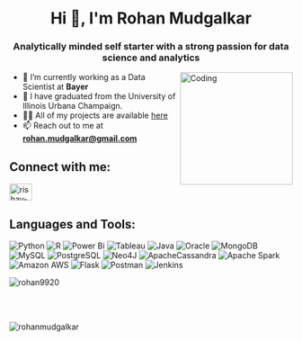 <h1 align="center">Hi 👋, I'm Rohan Mudgalkar</h1>
<h3 align="center">Analytically minded self starter with a strong passion for data science and analytics</h3>
<img align="right" alt="Coding"  src="https://user-images.githubusercontent.com/74038190/212749447-bfb7e725-6987-49d9-ae85-2015e3e7cc41.gif" width=200>





- 🔭 I’m currently working as a Data Scientist at **Bayer**
- :closed_book: I have graduated from the University of Illinois Urbana Champaign.
- 👨‍💻 All of my projects are available [here](https://github.com/Rohan9920?tab=repositories)
- 📫 Reach out to me at **rohan.mudgalkar@gmail.com**

## Connect with me: ##
<p align="left">
<a href="https://www.linkedin.com/in/rohan-mudgalkar-27703b199/" target="blank"><img align="center" src="https://raw.githubusercontent.com/rahuldkjain/github-profile-readme-generator/master/src/images/icons/Social/linked-in-alt.svg" alt="rishav-chanda-b89a791b3" height="30" width="40" /></a>





## Languages and Tools: ###
![Python](https://img.shields.io/badge/python-3670A0?style=for-the-badge&logo=python&logoColor=ffdd54)
![R](https://img.shields.io/badge/r-%23276DC3.svg?style=for-the-badge&logo=r&logoColor=white)
![Power Bi](https://img.shields.io/badge/power_bi-F2C811?style=for-the-badge&logo=powerbi&logoColor=black)
![Tableau](https://img.shields.io/badge/Tableau-E97627?style=for-the-badge&logo=Tableau&logoColor=white)
![Java](https://img.shields.io/badge/java-%23ED8B00.svg?style=for-the-badge&logo=java&logoColor=white)
![Oracle](https://img.shields.io/badge/Oracle-F80000?style=for-the-badge&logo=oracle&logoColor=white)
![MongoDB](https://img.shields.io/badge/MongoDB-%234ea94b.svg?style=for-the-badge&logo=mongodb&logoColor=white)
![MySQL](https://img.shields.io/badge/mysql-%2300f.svg?style=for-the-badge&logo=mysql&logoColor=white)
![PostgreSQL](https://img.shields.io/badge/PostgreSQL-316192?style=for-the-badge&logo=postgresql&logoColor=white)
![Neo4J](https://img.shields.io/badge/Neo4j-008CC1?style=for-the-badge&logo=neo4j&logoColor=white)
![ApacheCassandra](https://img.shields.io/badge/cassandra-%231287B1.svg?style=for-the-badge&logo=apache-cassandra&logoColor=white)
![Apache Spark](https://img.shields.io/badge/Apache_Spark-FFFFFF?style=for-the-badge&logo=apachespark&logoColor=#E35A16)
![Amazon AWS](https://img.shields.io/badge/Amazon_AWS-FF9900?style=for-the-badge&logo=amazonaws&logoColor=white)
![Flask](https://img.shields.io/badge/Flask-000000?style=for-the-badge&logo=flask&logoColor=white)
![Postman](https://img.shields.io/badge/Postman-FF6C37?style=for-the-badge&logo=Postman&logoColor=white)
![Jenkins](https://img.shields.io/badge/Jenkins-D24939?style=for-the-badge&logo=Jenkins&logoColor=white)



<p><img align="center" src="https://github-readme-streak-stats.herokuapp.com/?user=rohanmudgalkar&theme=dark" alt="rohan9920" /></p>
<br></br>
<p><img align="left" src="https://github-readme-stats-sigma-five.vercel.app/api/top-langs?username=rohanmudgalkar&show_icons=true&theme=dark&locale=en&layout=compact" alt="rohanmudgalkar" /></p>

